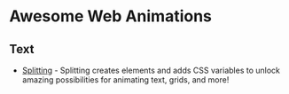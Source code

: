 # Awesome Web Animations

## Text

- [Splitting](https://splitting.js.org) - Splitting creates elements and adds CSS variables to unlock amazing possibilities for animating text, grids, and more!

